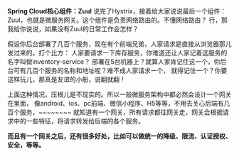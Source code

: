 **Spring Cloud核心组件：Zuul**
说完了Hystrix，接着给大家说说最后一个组件：Zuul，也就是微服务网关。这个组件是负责网络路由的。不懂网络路由？
行，那我给你说说，如果没有Zuul的日常工作会怎样？
 
 
假设你后台部署了几百个服务，现在有个前端兄弟，人家请求是直接从浏览器那儿发过来的。打个比方：
人家要请求一下库存服务，你难道还让人家记着这服务的名字叫做inventory-service？
部署在5台机器上？就算人家肯记住这一个，你后台可有几百个服务的名称和地址呢？难不成人家请求一个，
就得记住一个？你要这样玩儿，那真是友谊的小船，说翻就翻！
 
 
上面这种情况，压根儿是不现实的。所以一般微服务架构中都必然会设计一个网关在里面，
像android、ios、pc前端、微信小程序、H5等等，不用去关心后端有几百个服务，~~~~~~~~
就知道有一个网关，所有请求都往网关走，网关会根据请求中的一些特征，将请求转发给后端的各个服务。
 

**而且有一个网关之后，还有很多好处，比如可以做统一的降级、限流、认证授权、安全，等等。**